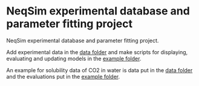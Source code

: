 # NeqSim experimental database and parameter fitting project
NeqSim experimental database and parameter fitting project.

Add experimental data in the [data folder](/data/) and make scripts for displaying, evaluating and updating models in the [example folder](/example/).

An example for solubility data of CO2 in water is data put in the [data folder](/data/thermodynamics/VLE/CO2-water) and the evaluations put in the [example folder](/example/thermodynamics/VLE/CO2-water/).
